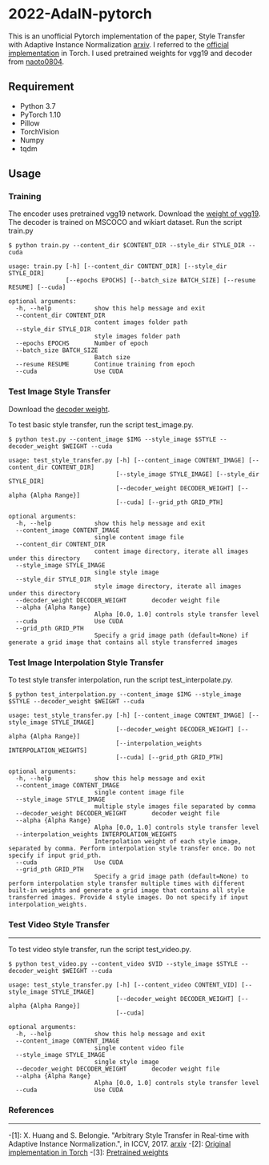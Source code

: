2022-AdaIN-pytorch
============================
This is an unofficial Pytorch implementation of the paper, Style Transfer with Adaptive Instance Normalization [arxiv](https://arxiv.org/abs/1703.06868). I referred to the [official implementation](https://github.com/xunhuang1995/AdaIN-style) in Torch. I used pretrained weights for vgg19 and decoder from [naoto0804](https://github.com/naoto0804/pytorch-AdaIN).

Requirement
----------------------------
* Python 3.7
* PyTorch 1.10
* Pillow
* TorchVision
* Numpy
* tqdm


Usage
----------------------------

### Training

The encoder uses pretrained vgg19 network. Download the [weight of vgg19](https://drive.google.com/file/d/1UcSl-Zn3byEmn15NIPXMf9zaGCKc2gfx/view?usp=sharing). The decoder is trained on MSCOCO and wikiart dataset. 
Run the script train.py
```
$ python train.py --content_dir $CONTENT_DIR --style_dir STYLE_DIR --cuda

usage: train.py [-h] [--content_dir CONTENT_DIR] [--style_dir STYLE_DIR]
                [--epochs EPOCHS] [--batch_size BATCH_SIZE] [--resume RESUME] [--cuda]

optional arguments:
  -h, --help            show this help message and exit
  --content_dir CONTENT_DIR
                        content images folder path
  --style_dir STYLE_DIR
                        style images folder path
  --epochs EPOCHS       Number of epoch
  --batch_size BATCH_SIZE
                        Batch size
  --resume RESUME       Continue training from epoch
  --cuda                Use CUDA
```

### Test Image Style Transfer

Download the [decoder weight](https://drive.google.com/file/d/18JpLtMOapA-vwBz-LRomyTl24A9GwhTF/view?usp=sharing).

To test basic style transfer, run the script test_image.py.

```
$ python test.py --content_image $IMG --style_image $STYLE --decoder_weight $WEIGHT --cuda

usage: test_style_transfer.py [-h] [--content_image CONTENT_IMAGE] [--content_dir CONTENT_DIR]
                              [--style_image STYLE_IMAGE] [--style_dir STYLE_DIR]
                              [--decoder_weight DECODER_WEIGHT] [--alpha {Alpha Range}]
                              [--cuda] [--grid_pth GRID_PTH]

optional arguments:
  -h, --help            show this help message and exit
  --content_image CONTENT_IMAGE
                        single content image file
  --content_dir CONTENT_DIR
                        content image directory, iterate all images under this directory
  --style_image STYLE_IMAGE
                        single style image
  --style_dir STYLE_DIR
                        style image directory, iterate all images under this directory
  --decoder_weight DECODER_WEIGHT       decoder weight file
  --alpha {Alpha Range}
                        Alpha [0.0, 1.0] controls style transfer level
  --cuda                Use CUDA
  --grid_pth GRID_PTH
                        Specify a grid image path (default=None) if generate a grid image that contains all style transferred images
```

### Test Image Interpolation Style Transfer

To test style transfer interpolation, run the script test_interpolate.py.

```
$ python test_interpolation.py --content_image $IMG --style_image $STYLE --decoder_weight $WEIGHT --cuda

usage: test_style_transfer.py [-h] [--content_image CONTENT_IMAGE] [--style_image STYLE_IMAGE] 
                              [--decoder_weight DECODER_WEIGHT] [--alpha {Alpha Range}]
                              [--interpolation_weights INTERPOLATION_WEIGHTS]
                              [--cuda] [--grid_pth GRID_PTH]

optional arguments:
  -h, --help            show this help message and exit
  --content_image CONTENT_IMAGE
                        single content image file
  --style_image STYLE_IMAGE
                        multiple style images file separated by comma
  --decoder_weight DECODER_WEIGHT       decoder weight file
  --alpha {Alpha Range}
                        Alpha [0.0, 1.0] controls style transfer level
  --interpolation_weights INTERPOLATION_WEIGHTS
                        Interpolation weight of each style image, separated by comma. Perform interpolation style transfer once. Do not specify if input grid_pth.
  --cuda                Use CUDA
  --grid_pth GRID_PTH
                        Specify a grid image path (default=None) to perform interpolation style transfer multiple times with different built-in weights and generate a grid image that contains all style transferred images. Provide 4 style images. Do not specify if input interpolation_weights.
```

### Test Video Style Transfer
----------------------------

To test video style transfer, run the script test_video.py. 


```
$ python test_video.py --content_video $VID --style_image $STYLE --decoder_weight $WEIGHT --cuda

usage: test_style_transfer.py [-h] [--content_video CONTENT_VID] [--style_image STYLE_IMAGE]
                              [--decoder_weight DECODER_WEIGHT] [--alpha {Alpha Range}]
                              [--cuda]

optional arguments:
  -h, --help            show this help message and exit
  --content_image CONTENT_IMAGE
                        single content video file
  --style_image STYLE_IMAGE
                        single style image
  --decoder_weight DECODER_WEIGHT       decoder weight file
  --alpha {Alpha Range}
                        Alpha [0.0, 1.0] controls style transfer level
  --cuda                Use CUDA
```


### References
----------------------------

-[1]: X. Huang and S. Belongie. "Arbitrary Style Transfer in Real-time with Adaptive Instance Normalization.", in ICCV, 2017. [arxiv](https://arxiv.org/abs/1703.06868)
-[2]: [Original implementation in Torch](https://github.com/xunhuang1995/AdaIN-style)
-[3]: [Pretrained weights](https://github.com/naoto0804/pytorch-AdaIN)